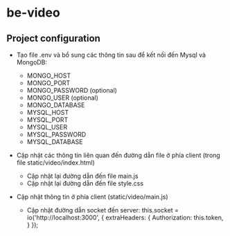 # be-video

## Project configuration

  - Tạo file .env và bổ sung các thông tin sau để kết nối đến Mysql và MongoDB:
      + MONGO_HOST
      + MONGO_PORT
      + MONGO_PASSWORD (optional)
      + MONGO_USER (optional)
      + MONGO_DATABASE
      + MYSQL_HOST
      + MYSQL_PORT
      + MYSQL_USER
      + MYSQL_PASSWORD
      + MYSQL_DATABASE
      
  - Cập nhật các thông tin liên quan đến đường dẫn file ở phía client (trong file static/video/index.html)
      + Cập nhật lại đường dẫn đến file main.js
      + Cập nhật lại đường dẫn đến file style.css

  - Cập nhật thông tin ở phía client (static/video/main.js)
      + Cập nhật đường dẫn socket đến server: this.socket = io('http://localhost:3000', {
              extraHeaders: {
                Authorization: this.token,
              }
            });
   
        
